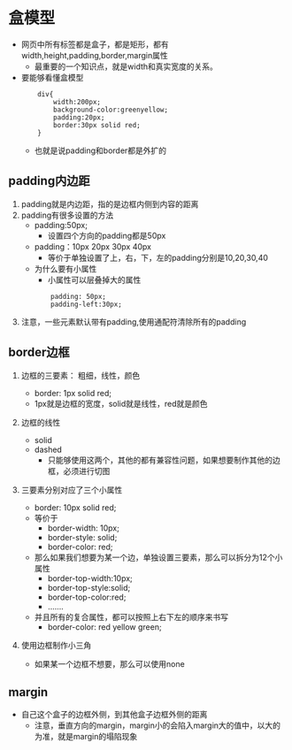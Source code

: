 # 盒模型
* 网页中所有标签都是盒子，都是矩形，都有width,height,padding,border,margin属性
    * 最重要的一个知识点，就是width和真实宽度的关系。
* 要能够看懂盒模型
    ```
        div{
            width:200px;
            background-color:greenyellow;
            padding:20px;
            border:30px solid red;
        }
    ```
    * 也就是说padding和border都是外扩的
   
## padding内边距
1. padding就是内边距，指的是边框内侧到内容的距离 
2. padding有很多设置的方法
    * padding:50px;
        * 设置四个方向的padding都是50px
    * padding：10px 20px 30px 40px
        * 等价于单独设置了上，右，下，左的padding分别是10,20,30,40
    * 为什么要有小属性
        * 小属性可以层叠掉大的属性
        ```
            padding: 50px;
            padding-left:30px;
        ```
3. 注意，一些元素默认带有padding,使用通配符清除所有的padding

## border边框
1. 边框的三要素： 粗细，线性，颜色
    * border: 1px solid red;
    * 1px就是边框的宽度，solid就是线性，red就是颜色
2. 边框的线性
    * solid
    * dashed
        * 只能够使用这两个，其他的都有兼容性问题，如果想要制作其他的边框，必须进行切图   
3. 三要素分别对应了三个小属性
    * border: 10px solid red;
    * 等价于
        * border-width: 10px;
        * border-style: solid; 
        * border-color: red;
    * 那么如果我们想要为某一个边，单独设置三要素，那么可以拆分为12个小属性
        * border-top-width:10px;
        * border-top-style:solid;
        * border-top-color:red;
        * .......
    * 并且所有的复合属性，都可以按照上右下左的顺序来书写
        * border-color: red yellow green;
        
4. 使用边框制作小三角    
    * 如果某一个边框不想要，那么可以使用none

## margin     
* 自己这个盒子的边框外侧，到其他盒子边框外侧的距离  
    * 注意，垂直方向的margin，margin小的会陷入margin大的值中，以大的为准，就是margin的塌陷现象
    
    
    
    
    
    
    
    
    
    
    
    
    
    
    
    
    
    
    
    
    
    
    
    
    
    
    
    
    
    
    
    
    
    
    
    
    
    
    
    
    
    
    
    